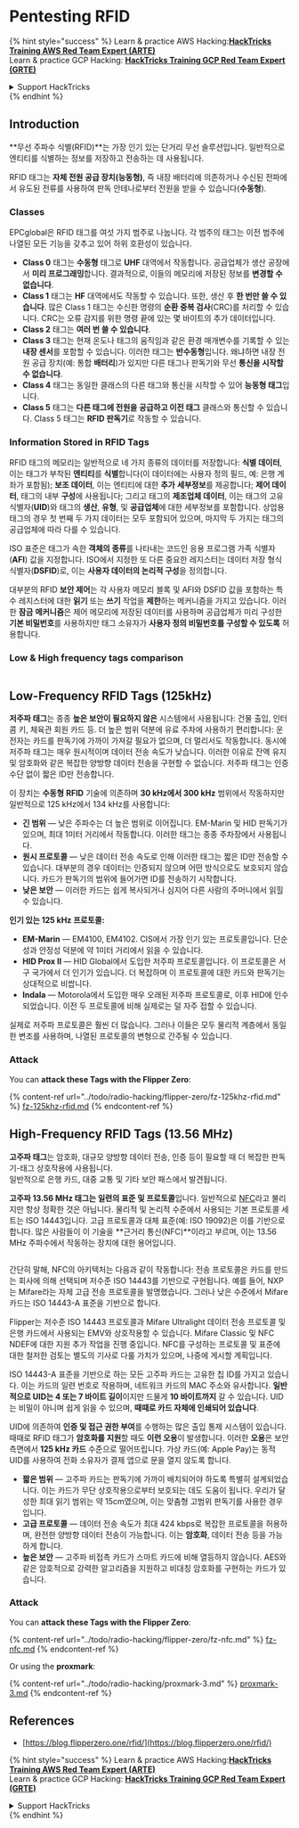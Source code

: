 # Pentesting RFID

{% hint style="success" %}
Learn & practice AWS Hacking:<img src="/.gitbook/assets/arte.png" alt="" data-size="line">[**HackTricks Training AWS Red Team Expert (ARTE)**](https://training.hacktricks.xyz/courses/arte)<img src="/.gitbook/assets/arte.png" alt="" data-size="line">\
Learn & practice GCP Hacking: <img src="/.gitbook/assets/grte.png" alt="" data-size="line">[**HackTricks Training GCP Red Team Expert (GRTE)**<img src="/.gitbook/assets/grte.png" alt="" data-size="line">](https://training.hacktricks.xyz/courses/grte)

<details>

<summary>Support HackTricks</summary>

* Check the [**subscription plans**](https://github.com/sponsors/carlospolop)!
* **Join the** 💬 [**Discord group**](https://discord.gg/hRep4RUj7f) or the [**telegram group**](https://t.me/peass) or **follow** us on **Twitter** 🐦 [**@hacktricks\_live**](https://twitter.com/hacktricks\_live)**.**
* **Share hacking tricks by submitting PRs to the** [**HackTricks**](https://github.com/carlospolop/hacktricks) and [**HackTricks Cloud**](https://github.com/carlospolop/hacktricks-cloud) github repos.

</details>
{% endhint %}

## Introduction

**무선 주파수 식별(RFID)**는 가장 인기 있는 단거리 무선 솔루션입니다. 일반적으로 엔티티를 식별하는 정보를 저장하고 전송하는 데 사용됩니다.

RFID 태그는 **자체 전원 공급 장치(능동형)**, 즉 내장 배터리에 의존하거나 수신된 전파에서 유도된 전류를 사용하여 판독 안테나로부터 전원을 받을 수 있습니다(**수동형**).

### Classes

EPCglobal은 RFID 태그를 여섯 가지 범주로 나눕니다. 각 범주의 태그는 이전 범주에 나열된 모든 기능을 갖추고 있어 하위 호환성이 있습니다.

* **Class 0** 태그는 **수동형** 태그로 **UHF** 대역에서 작동합니다. 공급업체가 생산 공장에서 **미리 프로그래밍**합니다. 결과적으로, 이들의 메모리에 저장된 정보를 **변경할 수 없습니다**.
* **Class 1** 태그는 **HF** 대역에서도 작동할 수 있습니다. 또한, 생산 후 **한 번만 쓸 수 있습니다**. 많은 Class 1 태그는 수신한 명령의 **순환 중복 검사**(CRC)를 처리할 수 있습니다. CRC는 오류 감지를 위한 명령 끝에 있는 몇 바이트의 추가 데이터입니다.
* **Class 2** 태그는 **여러 번 쓸 수 있습니다**.
* **Class 3** 태그는 현재 온도나 태그의 움직임과 같은 환경 매개변수를 기록할 수 있는 **내장 센서**를 포함할 수 있습니다. 이러한 태그는 **반수동형**입니다. 왜냐하면 내장 전원 공급 장치(예: 통합 **배터리**)가 있지만 다른 태그나 판독기와 무선 **통신을 시작할 수 없습니다**.
* **Class 4** 태그는 동일한 클래스의 다른 태그와 통신을 시작할 수 있어 **능동형 태그**입니다.
* **Class 5** 태그는 **다른 태그에 전원을 공급하고 이전 태그** 클래스와 통신할 수 있습니다. Class 5 태그는 **RFID 판독기**로 작동할 수 있습니다.

### Information Stored in RFID Tags

RFID 태그의 메모리는 일반적으로 네 가지 종류의 데이터를 저장합니다: **식별 데이터**, 이는 태그가 부착된 **엔티티**를 **식별**합니다(이 데이터에는 사용자 정의 필드, 예: 은행 계좌가 포함됨); **보조 데이터**, 이는 엔티티에 대한 **추가** **세부정보**를 제공합니다; **제어 데이터**, 태그의 내부 **구성**에 사용됩니다; 그리고 태그의 **제조업체 데이터**, 이는 태그의 고유 식별자(**UID**)와 태그의 **생산**, **유형**, 및 **공급업체**에 대한 세부정보를 포함합니다. 상업용 태그의 경우 첫 번째 두 가지 데이터는 모두 포함되어 있으며, 마지막 두 가지는 태그의 공급업체에 따라 다를 수 있습니다.

ISO 표준은 태그가 속한 **객체의 종류**를 나타내는 코드인 응용 프로그램 가족 식별자(**AFI**) 값을 지정합니다. ISO에서 지정한 또 다른 중요한 레지스터는 데이터 저장 형식 식별자(**DSFID**)로, 이는 **사용자 데이터의 논리적 구성**을 정의합니다.

대부분의 RFID **보안 제어**는 각 사용자 메모리 블록 및 AFI와 DSFID 값을 포함하는 특수 레지스터에 대한 **읽기** 또는 **쓰기** 작업을 **제한**하는 메커니즘을 가지고 있습니다. 이러한 **잠금** **메커니즘**은 제어 메모리에 저장된 데이터를 사용하며 공급업체가 미리 구성한 **기본 비밀번호**를 사용하지만 태그 소유자가 **사용자 정의 비밀번호를 구성할 수 있도록** 허용합니다.

### Low & High frequency tags comparison

<figure><img src="../.gitbook/assets/image (27).png" alt=""><figcaption></figcaption></figure>

## Low-Frequency RFID Tags (125kHz)

**저주파 태그**는 종종 **높은 보안이 필요하지 않은** 시스템에서 사용됩니다: 건물 출입, 인터콤 키, 체육관 회원 카드 등. 더 높은 범위 덕분에 유료 주차에 사용하기 편리합니다: 운전자는 카드를 판독기에 가까이 가져갈 필요가 없으며, 더 멀리서도 작동합니다. 동시에 저주파 태그는 매우 원시적이며 데이터 전송 속도가 낮습니다. 이러한 이유로 잔액 유지 및 암호화와 같은 복잡한 양방향 데이터 전송을 구현할 수 없습니다. 저주파 태그는 인증 수단 없이 짧은 ID만 전송합니다.

이 장치는 **수동형** **RFID** 기술에 의존하며 **30 kHz에서 300 kHz** 범위에서 작동하지만 일반적으로 125 kHz에서 134 kHz를 사용합니다:

* **긴 범위** — 낮은 주파수는 더 높은 범위로 이어집니다. EM-Marin 및 HID 판독기가 있으며, 최대 1미터 거리에서 작동합니다. 이러한 태그는 종종 주차장에서 사용됩니다.
* **원시 프로토콜** — 낮은 데이터 전송 속도로 인해 이러한 태그는 짧은 ID만 전송할 수 있습니다. 대부분의 경우 데이터는 인증되지 않으며 어떤 방식으로도 보호되지 않습니다. 카드가 판독기의 범위에 들어가면 ID를 전송하기 시작합니다.
* **낮은 보안** — 이러한 카드는 쉽게 복사되거나 심지어 다른 사람의 주머니에서 읽힐 수 있습니다.

**인기 있는 125 kHz 프로토콜:**

* **EM-Marin** — EM4100, EM4102. CIS에서 가장 인기 있는 프로토콜입니다. 단순성과 안정성 덕분에 약 1미터 거리에서 읽을 수 있습니다.
* **HID Prox II** — HID Global에서 도입한 저주파 프로토콜입니다. 이 프로토콜은 서구 국가에서 더 인기가 있습니다. 더 복잡하며 이 프로토콜에 대한 카드와 판독기는 상대적으로 비쌉니다.
* **Indala** — Motorola에서 도입한 매우 오래된 저주파 프로토콜로, 이후 HID에 인수되었습니다. 이전 두 프로토콜에 비해 실제로는 덜 자주 접할 수 있습니다.

실제로 저주파 프로토콜은 훨씬 더 많습니다. 그러나 이들은 모두 물리적 계층에서 동일한 변조를 사용하며, 나열된 프로토콜의 변형으로 간주될 수 있습니다.

### Attack

You can **attack these Tags with the Flipper Zero**:

{% content-ref url="../todo/radio-hacking/flipper-zero/fz-125khz-rfid.md" %}
[fz-125khz-rfid.md](../todo/radio-hacking/flipper-zero/fz-125khz-rfid.md)
{% endcontent-ref %}

## High-Frequency RFID Tags (13.56 MHz)

**고주파 태그**는 암호화, 대규모 양방향 데이터 전송, 인증 등이 필요할 때 더 복잡한 판독기-태그 상호작용에 사용됩니다.\
일반적으로 은행 카드, 대중 교통 및 기타 보안 패스에서 발견됩니다.

**고주파 13.56 MHz 태그는 일련의 표준 및 프로토콜**입니다. 일반적으로 [NFC](https://nfc-forum.org/what-is-nfc/about-the-technology/)라고 불리지만 항상 정확한 것은 아닙니다. 물리적 및 논리적 수준에서 사용되는 기본 프로토콜 세트는 ISO 14443입니다. 고급 프로토콜과 대체 표준(예: ISO 19092)은 이를 기반으로 합니다. 많은 사람들이 이 기술을 **근거리 통신(NFC)**이라고 부르며, 이는 13.56 MHz 주파수에서 작동하는 장치에 대한 용어입니다.

<figure><img src="../.gitbook/assets/image (22).png" alt=""><figcaption></figcaption></figure>

간단히 말해, NFC의 아키텍처는 다음과 같이 작동합니다: 전송 프로토콜은 카드를 만드는 회사에 의해 선택되며 저수준 ISO 14443를 기반으로 구현됩니다. 예를 들어, NXP는 Mifare라는 자체 고급 전송 프로토콜을 발명했습니다. 그러나 낮은 수준에서 Mifare 카드는 ISO 14443-A 표준을 기반으로 합니다.

Flipper는 저수준 ISO 14443 프로토콜과 Mifare Ultralight 데이터 전송 프로토콜 및 은행 카드에서 사용되는 EMV와 상호작용할 수 있습니다. Mifare Classic 및 NFC NDEF에 대한 지원 추가 작업을 진행 중입니다. NFC를 구성하는 프로토콜 및 표준에 대한 철저한 검토는 별도의 기사로 다룰 가치가 있으며, 나중에 게시할 계획입니다.

ISO 14443-A 표준을 기반으로 하는 모든 고주파 카드는 고유한 칩 ID를 가지고 있습니다. 이는 카드의 일련 번호로 작용하며, 네트워크 카드의 MAC 주소와 유사합니다. **일반적으로 UID는 4 또는 7 바이트 길이**이지만 드물게 **10 바이트까지** 갈 수 있습니다. UID는 비밀이 아니며 쉽게 읽을 수 있으며, **때때로 카드 자체에 인쇄되어 있습니다**.

UID에 의존하여 **인증 및 접근 권한 부여**를 수행하는 많은 출입 통제 시스템이 있습니다. 때때로 RFID 태그가 **암호화를 지원**할 때도 **이런 오용**이 발생합니다. 이러한 **오용**은 보안 측면에서 **125 kHz 카드** 수준으로 떨어뜨립니다. 가상 카드(예: Apple Pay)는 동적 UID를 사용하여 전화 소유자가 결제 앱으로 문을 열지 않도록 합니다.

* **짧은 범위** — 고주파 카드는 판독기에 가까이 배치되어야 하도록 특별히 설계되었습니다. 이는 카드가 무단 상호작용으로부터 보호되는 데도 도움이 됩니다. 우리가 달성한 최대 읽기 범위는 약 15cm였으며, 이는 맞춤형 고범위 판독기를 사용한 경우입니다.
* **고급 프로토콜** — 데이터 전송 속도가 최대 424 kbps로 복잡한 프로토콜을 허용하며, 완전한 양방향 데이터 전송이 가능합니다. 이는 **암호화**, 데이터 전송 등을 가능하게 합니다.
* **높은 보안** — 고주파 비접촉 카드가 스마트 카드에 비해 열등하지 않습니다. AES와 같은 암호적으로 강력한 알고리즘을 지원하고 비대칭 암호화를 구현하는 카드가 있습니다.

### Attack

You can **attack these Tags with the Flipper Zero**:

{% content-ref url="../todo/radio-hacking/flipper-zero/fz-nfc.md" %}
[fz-nfc.md](../todo/radio-hacking/flipper-zero/fz-nfc.md)
{% endcontent-ref %}

Or using the **proxmark**:

{% content-ref url="../todo/radio-hacking/proxmark-3.md" %}
[proxmark-3.md](../todo/radio-hacking/proxmark-3.md)
{% endcontent-ref %}

## References

* [https://blog.flipperzero.one/rfid/](https://blog.flipperzero.one/rfid/)

{% hint style="success" %}
Learn & practice AWS Hacking:<img src="/.gitbook/assets/arte.png" alt="" data-size="line">[**HackTricks Training AWS Red Team Expert (ARTE)**](https://training.hacktricks.xyz/courses/arte)<img src="/.gitbook/assets/arte.png" alt="" data-size="line">\
Learn & practice GCP Hacking: <img src="/.gitbook/assets/grte.png" alt="" data-size="line">[**HackTricks Training GCP Red Team Expert (GRTE)**<img src="/.gitbook/assets/grte.png" alt="" data-size="line">](https://training.hacktricks.xyz/courses/grte)

<details>

<summary>Support HackTricks</summary>

* Check the [**subscription plans**](https://github.com/sponsors/carlospolop)!
* **Join the** 💬 [**Discord group**](https://discord.gg/hRep4RUj7f) or the [**telegram group**](https://t.me/peass) or **follow** us on **Twitter** 🐦 [**@hacktricks\_live**](https://twitter.com/hacktricks\_live)**.**
* **Share hacking tricks by submitting PRs to the** [**HackTricks**](https://github.com/carlospolop/hacktricks) and [**HackTricks Cloud**](https://github.com/carlospolop/hacktricks-cloud) github repos.

</details>
{% endhint %}
